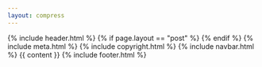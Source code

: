 ```yaml
--- 
layout: compress
---
```

<!doctype html>
<html lang="en">
    <title>{% if page.title %}{{ page.title }} – {% endif %}{{ site.title }}</title>
    {% include header.html %}
    {% if page.layout == "post" %}
        <link rel="stylesheet" href="/css/post.css?v=0.5">
    {% endif %}
    {% include meta.html %}
    <body>
        {% include copyright.html %}
        {% include navbar.html %}
        <!--{% include loader.html %}-->
        {{ content }}
    </body>
    {% include footer.html %}
</html>